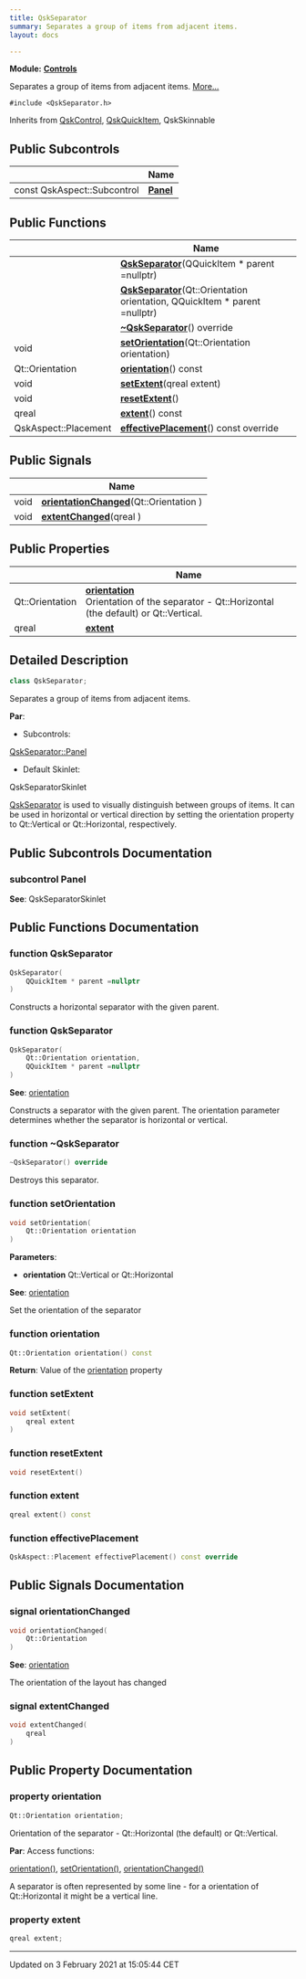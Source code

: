 ```yaml
---
title: QskSeparator
summary: Separates a group of items from adjacent items. 
layout: docs

---
```



**Module:** **[Controls](/docs/modules/group__Controls/)**



Separates a group of items from adjacent items.  [More...](#detailed-description)


`#include <QskSeparator.h>`

Inherits from [QskControl](/docs/classes/classQskControl/), [QskQuickItem](/docs/classes/classQskQuickItem/), QskSkinnable

## Public Subcontrols

|                | Name           |
| -------------- | -------------- |
| const QskAspect::Subcontrol | **[Panel](/docs/classes/classQskSeparator/#subcontrol-panel)**  |

## Public Functions

|                | Name           |
| -------------- | -------------- |
| | **[QskSeparator](/docs/classes/classQskSeparator/#function-qskseparator)**(QQuickItem * parent =nullptr) |
| | **[QskSeparator](/docs/classes/classQskSeparator/#function-qskseparator)**(Qt::Orientation orientation, QQuickItem * parent =nullptr) |
| | **[~QskSeparator](/docs/classes/classQskSeparator/#function-~qskseparator)**() override |
| void | **[setOrientation](/docs/classes/classQskSeparator/#function-setorientation)**(Qt::Orientation orientation) |
| Qt::Orientation | **[orientation](/docs/classes/classQskSeparator/#function-orientation)**() const |
| void | **[setExtent](/docs/classes/classQskSeparator/#function-setextent)**(qreal extent) |
| void | **[resetExtent](/docs/classes/classQskSeparator/#function-resetextent)**() |
| qreal | **[extent](/docs/classes/classQskSeparator/#function-extent)**() const |
| QskAspect::Placement | **[effectivePlacement](/docs/classes/classQskSeparator/#function-effectiveplacement)**() const override |

## Public Signals

|                | Name           |
| -------------- | -------------- |
| void | **[orientationChanged](/docs/classes/classQskSeparator/#signal-orientationchanged)**(Qt::Orientation ) |
| void | **[extentChanged](/docs/classes/classQskSeparator/#signal-extentchanged)**(qreal ) |

## Public Properties

|                | Name           |
| -------------- | -------------- |
| Qt::Orientation | **[orientation](/docs/classes/classQskSeparator/#property-orientation)** <br>Orientation of the separator - Qt::Horizontal (the default) or Qt::Vertical.  |
| qreal | **[extent](/docs/classes/classQskSeparator/#property-extent)**  |

## Detailed Description

```cpp
class QskSeparator;
```

Separates a group of items from adjacent items. 

**Par**: 

  * Subcontrols:

[QskSeparator::Panel](/docs/classes/classQskSeparator/#subcontrol-panel)
  * Default Skinlet:

QskSeparatorSkinlet 


[QskSeparator](/docs/classes/classQskSeparator/) is used to visually distinguish between groups of items. It can be used in horizontal or vertical direction by setting the orientation property to Qt::Vertical or Qt::Horizontal, respectively.

## Public Subcontrols Documentation

### subcontrol Panel




**See**: QskSeparatorSkinlet 

## Public Functions Documentation

### function QskSeparator

```cpp
QskSeparator(
    QQuickItem * parent =nullptr
)
```


Constructs a horizontal separator with the given parent. 


### function QskSeparator

```cpp
QskSeparator(
    Qt::Orientation orientation,
    QQuickItem * parent =nullptr
)
```


**See**: [orientation](/docs/classes/classQskSeparator/#property-orientation)

Constructs a separator with the given parent. The orientation parameter determines whether the separator is horizontal or vertical.


### function ~QskSeparator

```cpp
~QskSeparator() override
```


Destroys this separator. 


### function setOrientation

```cpp
void setOrientation(
    Qt::Orientation orientation
)
```


**Parameters**: 

  * **orientation** Qt::Vertical or Qt::Horizontal 


**See**: [orientation](/docs/classes/classQskSeparator/#property-orientation)

Set the orientation of the separator 


### function orientation

```cpp
Qt::Orientation orientation() const
```


**Return**: Value of the [orientation](/docs/classes/classQskSeparator/#property-orientation) property 

### function setExtent

```cpp
void setExtent(
    qreal extent
)
```


### function resetExtent

```cpp
void resetExtent()
```


### function extent

```cpp
qreal extent() const
```


### function effectivePlacement

```cpp
QskAspect::Placement effectivePlacement() const override
```


## Public Signals Documentation

### signal orientationChanged

```cpp
void orientationChanged(
    Qt::Orientation 
)
```


**See**: [orientation](/docs/classes/classQskSeparator/#property-orientation)

The orientation of the layout has changed 


### signal extentChanged

```cpp
void extentChanged(
    qreal 
)
```


## Public Property Documentation

### property orientation

```cpp
Qt::Orientation orientation;
```

Orientation of the separator - Qt::Horizontal (the default) or Qt::Vertical. 

**Par**: Access functions:

[orientation()](/docs/classes/classQskSeparator/#property-orientation), [setOrientation()](/docs/classes/classQskSeparator/#function-setorientation), [orientationChanged()](/docs/classes/classQskSeparator/#signal-orientationchanged)

A separator is often represented by some line - for a orientation of Qt::Horizontal it might be a vertical line.


### property extent

```cpp
qreal extent;
```


-------------------------------

Updated on  3 February 2021 at 15:05:44 CET